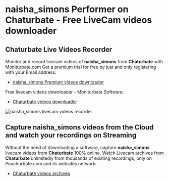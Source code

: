 # naisha_simons Performer on Chaturbate - Free LiveCam videos downloader

## Chaturbate Live Videos Recorder

Monitor and record livecam videos of **naisha_simons** from **Chaturbate** with Moniturbate.com
Get a premium trial for free by just and only registering with your Email address:
* [naisha_simons Premium videos downloader](https://moniturbate.com/request-demo-licence-key.html)

Free livecam videos downloader - Moniturbate Software:
* [Chaturbate videos downloader](https://moniturbate.com/moniturbate-download-software.html)

![naisha_simons livecam videos recorder](https://peachurnet.com/templates/moniturbate-software.png)


## Capture naisha_simons videos from the Cloud and watch your recordings on Streaming

Without the need of downloading a software, capture **naisha_simons** livecam videos from **Chaturbate** 100% online.
Watch Livecam archives from **Chaturbate** unlimitedly from thousands of existing recordings, only on Peachurbate.com and its websites network:
* [Chaturbate videos archives](https://peachurnet.com/)